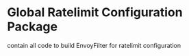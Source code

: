 # Global Ratelimit Configuration Package
contain all code to build EnvoyFilter for ratelimit configuration

